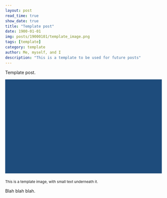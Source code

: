 ```yaml
---
layout: post
read_time: true
show_date: true
title: "Template post"
date: 1900-01-01
img: posts/19000101/template_image.png
tags: [template]
category: template
author: Me, myself, and I
description: "This is a template to be used for future posts"
---
```


Template post.

![Cubeviz interface showing the cube of object NGC7469 as part of the observations in program 1328. The top left viewer shows the view of the galaxy at 2.13 micron. The top right viewer shows the velocity map of the Paschen-alpha line. The bottom viewer shows the extracted spectra in the center (brighter spectrum) and in the outskirt clump (dimmer spectrum)](/assets/img/posts/19000101/template_image.png)

<small>This is a template image, with small text underneath it.</small>

Blah blah blah.
